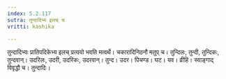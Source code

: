 ```yaml
---
index: 5.2.117
sutra: तुन्दादिभ्य इलच् च
vritti: kashika

---
```

तुन्दादिभ्यः प्रातिपदिकेभ्य इलच् प्रत्ययो भवति मत्वर्थे। चकारादिनिठनौ मतुप् च। तुन्दिलः, तुन्दी, तुन्दिकः, तुन्दवान्। उदरिलः, उदरी, उदरिकः, उदरवान्। तुन्द। उदर। पिचण्ड। घट। यव। व्रीहि। स्वाङ्गाद् विवृद्धौ च। तुन्दादिः।